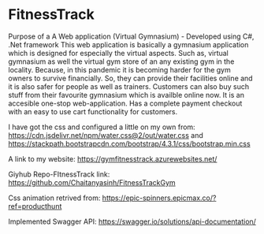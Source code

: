 # FitnessTrack
Purpose of a A Web application (Virtual Gymnasium) - Developed using C#, .Net framework
This web application is basically a gymnasium application which is designed for especially the virtual aspects. Such as, virtual gymnasium as well the virtual gym store of an any existing gym in the locality. Because, in this pandemic it is becoming harder for the gym owners to survive financially. So, they can provide their facilities online and it is also safer for people as well as trainers. 
Customers can also buy such stuff from their favourite gymnasium which is availble online now. It is an accesible one-stop web-application. Has a complete payment checkout with an easy to use cart functionality for customers.

I have got the css and configured a little on my own from: https://cdn.jsdelivr.net/npm/water.css@2/out/water.css and https://stackpath.bootstrapcdn.com/bootstrap/4.3.1/css/bootstrap.min.css


A link to my website: https://gymfitnesstrack.azurewebsites.net/

Giyhub Repo-FItnessTrack link: https://github.com/Chaitanyasinh/FitnessTrackGym

Css animation retrived from: https://epic-spinners.epicmax.co/?ref=producthunt

Implemented Swagger API: https://swagger.io/solutions/api-documentation/

